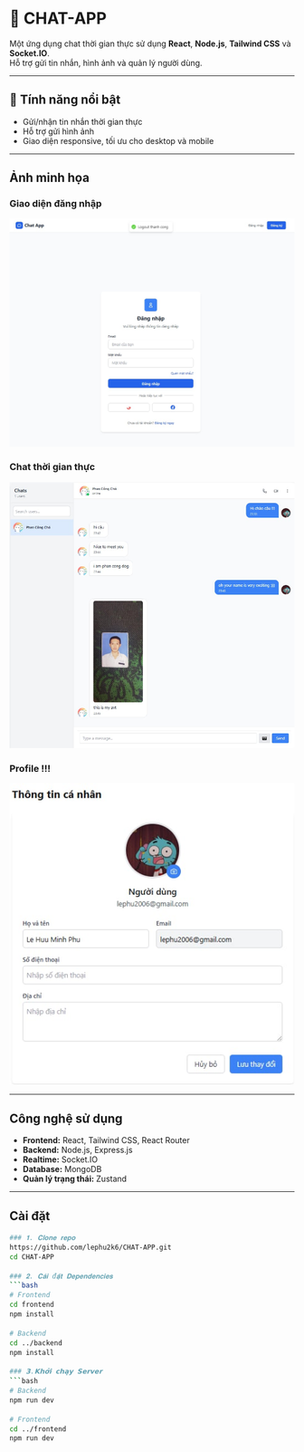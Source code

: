 # 💬 CHAT-APP

Một ứng dụng chat thời gian thực sử dụng **React**, **Node.js**, **Tailwind CSS** và **Socket.IO**.  
Hỗ trợ gửi tin nhắn, hình ảnh và quản lý người dùng.

---

## 🚀 Tính năng nổi bật

- Gửi/nhận tin nhắn thời gian thực
- Hỗ trợ gửi hình ảnh
- Giao diện responsive, tối ưu cho desktop và mobile

---

##  Ảnh minh họa

### Giao diện đăng nhập
![Login screen](frontend/src/assets/login.png)

### Chat thời gian thực
![Chat screen](frontend/src/assets/chat.png)

### Profile !!!
![Chat demo](frontend/src/assets/info.png)

---

##  Công nghệ sử dụng

- **Frontend:** React, Tailwind CSS, React Router  
- **Backend:** Node.js, Express.js  
- **Realtime:** Socket.IO  
- **Database:** MongoDB  
- **Quản lý trạng thái:** Zustand  

---

##  Cài đặt



```bash
### 𝟏. 𝐂𝐥𝐨𝐧𝐞 𝐫𝐞𝐩𝐨
https://github.com/lephu2k6/CHAT-APP.git
cd CHAT-APP

### 𝟐. 𝐂𝐚̀𝐢 đ𝐚̣̆𝐭 𝐃𝐞𝐩𝐞𝐧𝐝𝐞𝐧𝐜𝐢𝐞𝐬
```bash
# Frontend
cd frontend
npm install

# Backend
cd ../backend
npm install

### 𝟯.𝗞𝗵𝗼̛̉𝗶 𝗰𝗵𝗮̣𝘆 𝗦𝗲𝗿𝘃𝗲𝗿
```bash
# Backend
npm run dev

# Frontend
cd ../frontend
npm run dev

